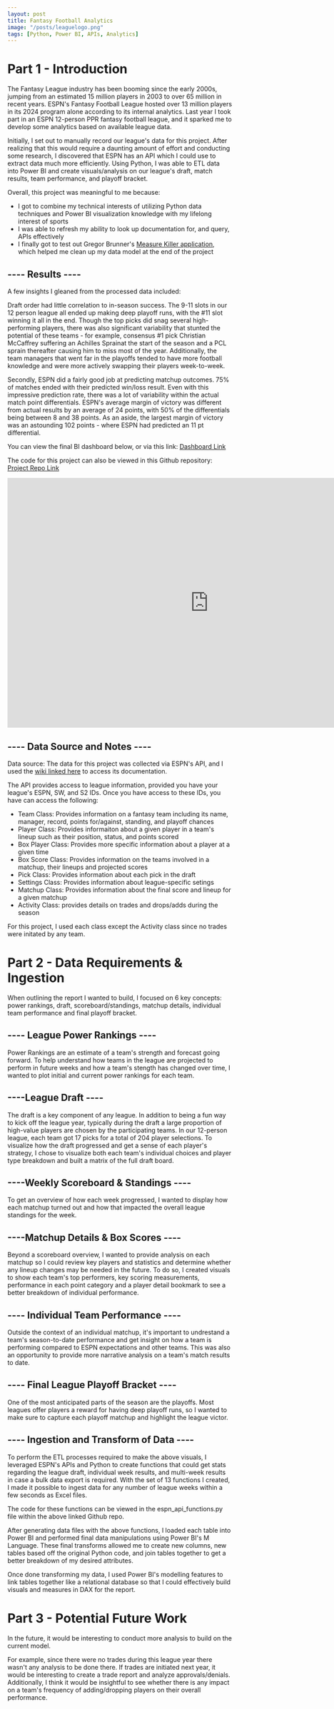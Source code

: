 ```yaml
---
layout: post
title: Fantasy Football Analytics
image: "/posts/leaguelogo.png"
tags: [Python, Power BI, APIs, Analytics]
---
```


# Part 1 - Introduction
The Fantasy League industry has been booming since the early 2000s, jumping from an estimated 15 million players in 2003 to over 65 million in recent years. ESPN's Fantasy Football League hosted over 13 million players in its 2024 program alone according to its internal analytics. Last year I took part in an ESPN 12-person PPR fantasy football league, and it sparked me to develop some analytics based on available league data.

Initially, I set out to manually record our league's data for this project. After realizing that this would require a daunting amount of effort and conducting some research, I discovered that ESPN has an API which I could use to extract data much more efficiently. Using Python, I was able to ETL data into Power BI and create visuals/analysis on our league's draft, match results, team performance, and playoff bracket.

Overall, this project was meaningful to me because:
- I got to combine my technical interests of utilizing Python data techniques and Power BI visualization knowledge with my lifelong interest of sports
- I was able to refresh my ability to look up documentation for, and query, APIs effectively
- I finally got to test out Gregor Brunner's <a href="https://en.brunner.bi/measurekiller">Measure Killer application</a>, which helped me clean up my data model at the end of the project

## ---- Results ----
A few insights I gleaned from the processed data included:

Draft order had little correlation to in-season success. The 9-11 slots in our 12 person league all ended up making deep playoff runs, with the #11 slot winning it all in the end. Though the top picks did snag several high-performing players, there was also significant variability that stunted the potential of these teams - for example, consensus #1 pick Christian McCaffrey suffering an Achilles Sprainat the start of the season and a PCL sprain thereafter causing him to miss most of the year. Additionally, the team managers that went far in the playoffs tended to have more football knowledge and were more actively swapping their players week-to-week.

Secondly, ESPN did a fairly good job at predicting matchup outcomes. 75% of matches ended with their predicted win/loss result. Even with this impressive prediction rate, there was a lot of variability within the actual match point differentials. ESPN's average margin of victory was different from actual results by an average of 24 points, with 50% of the differentials being between 8 and 38 points. As an aside, the largest margin of victory was an astounding 102 points - where ESPN had predicted an 11 pt differential.



You can view the final BI dashboard below, or via this link: <a href="https://app.powerbi.com/view?r=eyJrIjoiZWQ5NDliZjgtNjdjOC00MzU2LThmMDYtNmMwZWYzNmNiNGFmIiwidCI6IjVjOTQ5NmQ0LTgzODgtNDk4Ni1iNjFjLTQ5NTIxODY2NThkYSIsImMiOjF9">Dashboard Link</a>

The code for this project can also be viewed in this Github repository: <a href="https://github.com/akstl1/jonesfantasyfootball">Project Repo Link</a>

<p align="center"><iframe title="Fantasy Football 2024 Report PBIR" width="900" height="560.25" align="center" src="https://app.powerbi.com/view?r=eyJrIjoiZWQ5NDliZjgtNjdjOC00MzU2LThmMDYtNmMwZWYzNmNiNGFmIiwidCI6IjVjOTQ5NmQ0LTgzODgtNDk4Ni1iNjFjLTQ5NTIxODY2NThkYSIsImMiOjF9" frameborder="0" allowFullScreen="true"></iframe></p>

## ---- Data Source and Notes ----
Data source: The data for this project was collected via ESPN's API, and I used the <a href="https://github.com/cwendt94/espn-api/wiki">wiki linked here</a> to access its documentation.

The API provides access to league information, provided you have your league's ESPN, SW, and S2 IDs. Once you have access to these IDs, you have can access the following:
- Team Class: Provides information on a fantasy team including its name, manager, record, points for/against, standing, and playoff chances
- Player Class: Provides informaiton about a given player in a team's lineup such as their position, status, and points scored
- Box Player Class: Provides more specific information about a player at a given time
- Box Score Class: Provides information on the teams involved in a matchup, their lineups and projected scores
- Pick Class: Provides information about each pick in the draft
- Settings Class: Provides information about league-specific setings
- Matchup Class: Provides information about the final score and lineup for a given matchup
- Activity Class: provides details on trades and drops/adds during the season

For this project, I used each class except the Activity class since no trades were initated by any team.

# Part 2 - Data Requirements & Ingestion

When outlining the report I wanted to build, I focused on 6 key concepts: power rankings, draft, scoreboard/standings, matchup details, individual team performance and final playoff bracket.

## ---- League Power Rankings ----
Power Rankings are an estimate of a team's strength and forecast going forward. To help understand how teams in the league are projected to perform in future weeks and how a team's stength has changed over time, I wanted to plot initial and current power rankings for each team.

## ----League Draft ----
The draft is a key component of any league. In addition to being a fun way to kick off the league year, typically during the draft a large proportion of high-value players are chosen by the participating teams. In our 12-person league, each team got 17 picks for a total of 204 player selections. To visualize how the draft progressed and get a sense of each player's strategy, I chose to visualize both each team's individual choices and player type breakdown and built a matrix of the full draft board.

## ----Weekly Scoreboard & Standings ----
To get an overview of how each week progressed, I wanted to display how each matchup turned out and how that impacted the overall league standings for the week.

## ----Matchup Details & Box Scores ----
Beyond a scoreboard overview, I wanted to provide analysis on each matchup so I could review key players and statistics and determine whether any lineup changes may be needed in the future. To do so, I created visuals to show each team's top performers, key scoring measurements, performance in each point category and a player detail bookmark to see a better breakdown of individual performance.

## ---- Individual Team Performance ----
Outside the context of an individual matchup, it's important to undrestand a team's season-to-date performance and get insight on how a team is performing compared to ESPN expectations and other teams. This was also an opportunity to provide more narrative analysis on a team's match results to date.

## ---- Final League Playoff Bracket ----
One of the most anticipated parts of the season are the playoffs. Most leagues offer players a reward for having deep playoff runs, so I wanted to make sure to capture each playoff matchup and highlight the league victor.

## ---- Ingestion and Transform of Data ----
To perform the ETL processes required to make the above visuals, I leveraged ESPN's APIs and Python to create functions that could get stats regarding the league draft, individual week results, and multi-week results in case a bulk data export is required. With the set of 13 functions I created, I made it possible to ingest data for any number of league weeks within a few seconds as Excel files.

The code for these functions can be viewed in the espn_api_functions.py file within the above linked Github repo.

After generating data files with the above functions, I loaded each table into Power BI and performed final data manipulations using Power BI's M Language. These final transforms allowed me to create new columns, new tables based off the original Python code, and join tables together to get a better breakdown of my desired attributes.

Once done transforming my data, I used Power BI's modelling features to link tables together like a relational database so that I could effectively build visuals and measures in DAX for the report.

# Part 3 - Potential Future Work

In the future, it would be interesting to conduct more analysis to build on the current model.

For example, since there were no trades during this league year there wasn't any analysis to be done there. If trades are initiated next year, it would be interesting to create a trade report and analyze approvals/denials. Additionally, I think it would be insightful to see whether there is any impact on a team's frequency of adding/dropping players on their overall performance.
